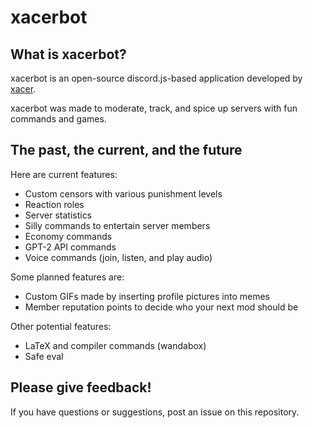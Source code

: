 # xacerbot
## What is xacerbot?
xacerbot is an open-source discord.js-based application developed by [xacer](https://github.com/ccaven).

xacerbot was made to moderate, track, and spice up servers with fun commands and games.

## The past, the current, and the future
Here are current features:
 - Custom censors with various punishment levels
 - Reaction roles
 - Server statistics
 - Silly commands to entertain server members
 - Economy commands
 - GPT-2 API commands
 - Voice commands (join, listen, and play audio)

Some planned features are:
 - Custom GIFs made by inserting profile pictures into memes
 - Member reputation points to decide who your next mod should be

Other potential features:
 - LaTeX and compiler commands (wandabox)
 - Safe eval

## Please give feedback!
If you have questions or suggestions, post an issue on this repository.